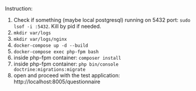 Instruction:
1. Check if something (maybe local postgresql) running on 5432 port: ```sudo lsof -i :5432```. Kill by pid if needed.
2. ```mkdir var/logs```
3. ```mkdir var/logs/nginx``` 
4. ```docker-compose up -d --build```
5. ```docker-compose exec php-fpm bash```
6. inside php-fpm container: ```composer install```
7. inside php-fpm container: ```php bin/console doctrine:migrations:migrate```
8. open and proceed with the test application: http://localhost:8005/questionnaire